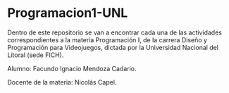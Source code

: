 # Programacion1-UNL
Dentro de este repositorio se van a encontrar cada una de las actividades correspondientes a la materia Programación I, de la carrera Diseño y Programación para Videojuegos, dictada por la Universidad Nacional del Litoral (sede FICH).

Alumno: Facundo Ignacio Mendoza Cadario.

Docente de la materia: Nicolás Capel.
